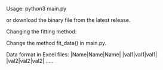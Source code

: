 Usage: python3 main.py

or download the binary file from the latest release.

Changing the fitting method:

Change the method fit_data() in main.py.

Data format in Excel files:
|Name|Name|Name|
|val1|val1|val1|
|val2|val2|val2|
.....


